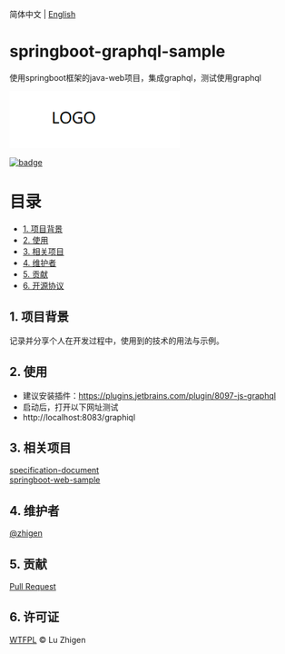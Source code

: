 简体中文 | [English](/README.en-US.md)

# springboot-graphql-sample
使用springboot框架的java-web项目，集成graphql，测试使用graphql

![logo](https://raw.githubusercontent.com/zhigen/specification-document/master/static/logo.png "logo tip")

[![badge](https://img.shields.io/badge/license-WTFPL-blue)](http://www.wtfpl.net/)

# 目录
* [1. 项目背景](#1)
* [2. 使用](#2)
* [3. 相关项目](#3)
* [4. 维护者](#4)
* [5. 贡献](#5)
* [6. 开源协议](#6)

<a id="1"></a>
## 1. 项目背景
记录并分享个人在开发过程中，使用到的技术的用法与示例。

<a id="2"></a>
## 2. 使用
* 建议安装插件：https://plugins.jetbrains.com/plugin/8097-js-graphql
* 启动后，打开以下网址测试
* http://localhost:8083/graphiql

<a id="3"></a>
## 3. 相关项目
[specification-document](https://github.com/zhigen/specification-document)<br/>
[springboot-web-sample](https://github.com/zhigen/springboot-web-sample)<br/>

<a id="4"></a>
## 4. 维护者
[@zhigen](https://github.com/zhigen)

<a id="5"></a>
## 5. 贡献
[Pull Request](https://github.com/zhigen/springboot-graphql-sample/pulls)

<a id="6"></a>
## 6. 许可证
[WTFPL](/LICENSE) © Lu Zhigen